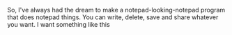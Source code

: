 So, I've always had the dream to make a notepad-looking-notepad program that does notepad things.
You can write, delete, save and share whatever you want.
I want something like this


